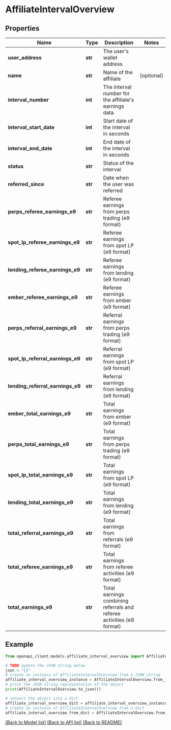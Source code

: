 # AffiliateIntervalOverview


## Properties

Name | Type | Description | Notes
------------ | ------------- | ------------- | -------------
**user_address** | **str** | The user&#39;s wallet address | 
**name** | **str** | Name of the affiliate | [optional] 
**interval_number** | **int** | The interval number for the affiliate&#39;s earnings data | 
**interval_start_date** | **int** | Start date of the interval in seconds | 
**interval_end_date** | **int** | End date of the interval in seconds | 
**status** | **str** | Status of the interval | 
**referred_since** | **str** | Date when the user was referred | 
**perps_referee_earnings_e9** | **str** | Referee earnings from perps trading (e9 format) | 
**spot_lp_referee_earnings_e9** | **str** | Referee earnings from spot LP (e9 format) | 
**lending_referee_earnings_e9** | **str** | Referee earnings from lending (e9 format) | 
**ember_referee_earnings_e9** | **str** | Referee earnings from ember (e9 format) | 
**perps_referral_earnings_e9** | **str** | Referral earnings from perps trading (e9 format) | 
**spot_lp_referral_earnings_e9** | **str** | Referral earnings from spot LP (e9 format) | 
**lending_referral_earnings_e9** | **str** | Referral earnings from lending (e9 format) | 
**ember_total_earnings_e9** | **str** | Total earnings from ember (e9 format) | 
**perps_total_earnings_e9** | **str** | Total earnings from perps trading (e9 format) | 
**spot_lp_total_earnings_e9** | **str** | Total earnings from spot LP (e9 format) | 
**lending_total_earnings_e9** | **str** | Total earnings from lending (e9 format) | 
**total_referral_earnings_e9** | **str** | Total earnings from referrals (e9 format) | 
**total_referee_earnings_e9** | **str** | Total earnings from referee activities (e9 format) | 
**total_earnings_e9** | **str** | Total earnings combining referrals and referee activities (e9 format) | 

## Example

```python
from openapi_client.models.affiliate_interval_overview import AffiliateIntervalOverview

# TODO update the JSON string below
json = "{}"
# create an instance of AffiliateIntervalOverview from a JSON string
affiliate_interval_overview_instance = AffiliateIntervalOverview.from_json(json)
# print the JSON string representation of the object
print(AffiliateIntervalOverview.to_json())

# convert the object into a dict
affiliate_interval_overview_dict = affiliate_interval_overview_instance.to_dict()
# create an instance of AffiliateIntervalOverview from a dict
affiliate_interval_overview_from_dict = AffiliateIntervalOverview.from_dict(affiliate_interval_overview_dict)
```
[[Back to Model list]](../README.md#documentation-for-models) [[Back to API list]](../README.md#documentation-for-api-endpoints) [[Back to README]](../README.md)



